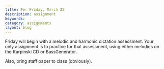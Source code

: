 ```yaml
---
title: For Friday, March 22
description: assignment
keywords: 
category: assignments
layout: blog
---
```


Friday will begin with a melodic and harmonic dictation assessment. Your only assignment is to practice for that assessment, using either melodies on the Karpinski CD or BassGenerator. 

Also, bring staff paper to class (obviously).